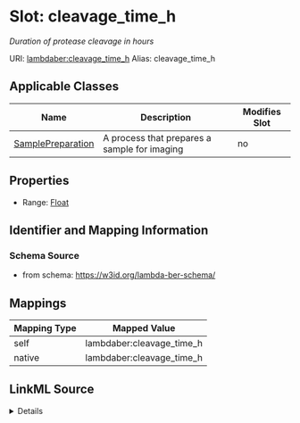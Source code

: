 

# Slot: cleavage_time_h 


_Duration of protease cleavage in hours_





URI: [lambdaber:cleavage_time_h](https://w3id.org/lambda-ber-schema/cleavage_time_h)
Alias: cleavage_time_h

<!-- no inheritance hierarchy -->





## Applicable Classes

| Name | Description | Modifies Slot |
| --- | --- | --- |
| [SamplePreparation](SamplePreparation.md) | A process that prepares a sample for imaging |  no  |






## Properties

* Range: [Float](Float.md)




## Identifier and Mapping Information






### Schema Source


* from schema: https://w3id.org/lambda-ber-schema/




## Mappings

| Mapping Type | Mapped Value |
| ---  | ---  |
| self | lambdaber:cleavage_time_h |
| native | lambdaber:cleavage_time_h |




## LinkML Source

<details>
```yaml
name: cleavage_time_h
description: Duration of protease cleavage in hours
from_schema: https://w3id.org/lambda-ber-schema/
rank: 1000
alias: cleavage_time_h
owner: SamplePreparation
domain_of:
- SamplePreparation
range: float

```
</details>